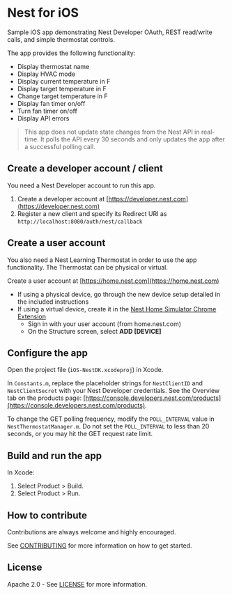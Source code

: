 # Nest for iOS

Sample iOS app demonstrating Nest Developer OAuth, REST read/write calls, and simple thermostat controls.

The app provides the following functionality:

* Display thermostat name
* Display HVAC mode
* Display current temperature in F
* Display target temperature in F
* Change target temperature in F
* Display fan timer on/off
* Turn fan timer on/off
* Display API errors

> This app does not update state changes from the Nest API in real-time. It polls the API every 30 seconds and only updates the app after a successful polling call.

## Create a developer account / client

You need a Nest Developer account to run this app.

1. Create a developer account at [https://developer.nest.com](https://developer.nest.com)
1. Register a new client and specify its Redirect URI as `http://localhost:8080/auth/nest/callback`

## Create a user account

You also need a Nest Learning Thermostat in order to use the app functionality. The Thermostat can be physical or virtual.

Create a user account at [https://home.nest.com](https://home.nest.com)

* If using a physical device, go through the new device setup detailed in the included instructions
* If using a virtual device, create it in the [Nest Home Simulator Chrome Extension](https://chrome.google.com/webstore/detail/nest-home-simulator/jmcapoebgeaabepohkchkldlfhchkega)
    * Sign in with your user account (from home.nest.com)
    * On the Structure screen, select **ADD [DEVICE]**

## Configure the app

Open the project file (`iOS-NestDK.xcodeproj`) in Xcode.

In `Constants.m`, replace the placeholder strings for `NestClientID` and `NestClientSecret` with your Nest Developer credentials. See the Overview tab on the products page: [https://console.developers.nest.com/products](https://console.developers.nest.com/products).

To change the GET polling frequency, modify the `POLL_INTERVAL` value in `NestThermostatManager.m`. Do not set the `POLL_INTERVAL` to less than 20 seconds, or you may hit the GET request rate limit.

## Build and run the app

In Xcode:
1. Select Product > Build.
1. Select Product > Run.

## How to contribute

Contributions are always welcome and highly encouraged.

See [CONTRIBUTING](CONTRIBUTING.md) for more information on how to get started.

## License

Apache 2.0 - See [LICENSE](LICENSE) for more information.

